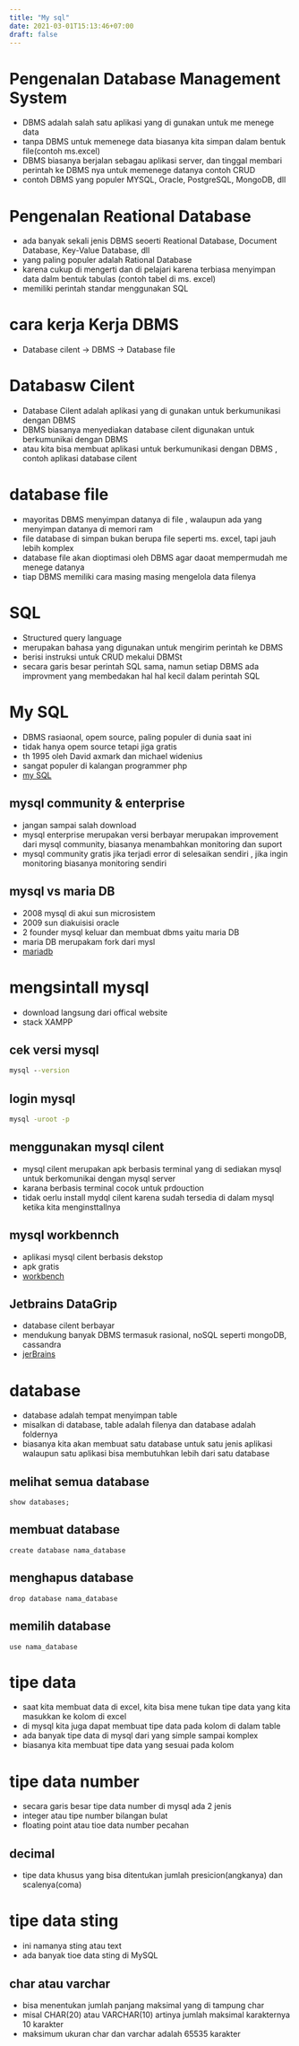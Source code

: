 ```yaml
---
title: "My sql"
date: 2021-03-01T15:13:46+07:00
draft: false
---
```


# Pengenalan Database Management System
- DBMS adalah salah satu aplikasi yang di gunakan untuk me menege data
- tanpa DBMS untuk memenege data biasanya kita simpan dalam bentuk file(contoh ms.excel)
- DBMS biasanya berjalan sebagau aplikasi server, dan tinggal membari perintah ke DBMS nya untuk memenege datanya contoh CRUD
- contoh DBMS yang populer MYSQL, Oracle, PostgreSQL, MongoDB, dll


# Pengenalan Reational Database 
- ada banyak sekali jenis DBMS seoerti Reational Database, Document Database, Key-Value Database, dll
- yang paling populer adalah Rational Database
- karena cukup di mengerti dan di pelajari karena terbiasa menyimpan data dalm bentuk tabulas (contoh tabel di ms. excel)
- memiliki perintah standar menggunakan SQL


# cara  kerja Kerja DBMS 
- Database cilent -> DBMS -> Database file
  
# Databasw Cilent
- Database Cilent adalah aplikasi yang di gunakan untuk berkumunikasi dengan DBMS
- DBMS biasanya menyediakan database cilent digunakan untuk berkumunikai dengan DBMS
- atau kita bisa membuat aplikasi untuk berkumunikasi dengan DBMS , contoh aplikasi database cilent


# database file 
- mayoritas DBMS menyimpan datanya di file , walaupun ada yang menyimpan datanya di memori ram
- file database di simpan bukan berupa file seperti ms. excel, tapi jauh lebih komplex
- database file akan dioptimasi oleh DBMS agar daoat mempermudah me menege datanya
- tiap DBMS memiliki cara masing masing mengelola data filenya

# SQL 
- Structured query language
- merupakan bahasa yang digunakan untuk mengirim perintah ke DBMS
- berisi instruksi untuk CRUD mekalui DBMSt
- secara garis besar perintah SQL sama, namun setiap DBMS ada improvment yang membedakan hal hal kecil dalam perintah SQL

# My SQL
- DBMS rasiaonal, opem source, paling populer di dunia saat ini
- tidak hanya opem source tetapi jiga gratis
- th 1995 oleh David axmark dan michael widenius
- sangat populer di kalangan programmer php
- [my SQL](www.mysql.com)

## mysql community & enterprise
- jangan sampai salah download
- mysql enterprise merupakan versi berbayar merupakan improvement dari  mysql community, biasanya menambahkan monitoring dan suport
- mysql community gratis jika terjadi error di selesaikan sendiri , jika ingin monitoring biasanya monitoring sendiri

## mysql vs maria DB 
- 2008 mysql di akui sun microsistem
- 2009 sun diakuisisi oracle
- 2 founder mysql keluar dan membuat dbms yaitu maria DB 
- maria DB merupakam fork dari mysl
- [mariadb](www.mariadb.org)

# mengsintall mysql 
- download langsung dari offical website 
- stack XAMPP

## cek versi mysql 
```cmd 
mysql --version
```

## login mysql 
```cmd 
mysql -uroot -p
```

## menggunakan mysql cilent
- mysql cilent merupakan apk berbasis terminal yang di sediakan mysql untuk berkomunikai dengan mysql server
- karana berbasis terminal cocok untuk prdouction
- tidak oerlu install mydql cilent karena sudah tersedia di dalam mysql ketika kita menginsttallnya

## mysql workbennch
- aplikasi mysql cilent berbasis dekstop
- apk gratis
- [workbench](www.mysql.com/product/workbench)

## Jetbrains DataGrip
- database cilent berbayar
- mendukung banyak DBMS termasuk rasional, noSQL seperti mongoDB, cassandra
- [jerBrains](www.jetbrains.com/datagrip)

# database
- database adalah tempat menyimpan table
- misalkan di database, table adalah filenya dan database adalah foldernya
- biasanya kita akan membuat satu database untuk satu jenis aplikasi walaupun satu aplikasi bisa membutuhkan lebih dari satu database 

## melihat semua database 
```
show databases;
```
## membuat database 
```
create database nama_database
```
## menghapus database 
```
drop database nama_database
```
## memilih database
```
use nama_database
```

# tipe data
- saat kita membuat data di excel, kita bisa mene tukan tipe data yang kita masukkan ke kolom di excel
- di mysql kita juga dapat membuat tipe data pada kolom di dalam table
- ada banyak tipe data di mysql dari yang simple sampai komplex
- biasanya kita membuat tipe data yang sesuai pada kolom

# tipe data number
- secara garis besar tipe data number di mysql ada 2 jenis
- integer atau tipe number bilangan bulat
- floating point atau tioe data number pecahan

## decimal
- tipe data khusus yang bisa ditentukan jumlah presicion(angkanya) dan scalenya(coma)

# tipe data sting
- ini namanya sting atau text
- ada banyak tioe data sting di MySQL

## char atau varchar
- bisa menentukan jumlah panjang maksimal yang di tampung char
- misal CHAR(20) atau VARCHAR(10) artinya jumlah maksimal karakternya 10 karakter
- maksimum ukuran char dan varchar adalah 65535 karakter